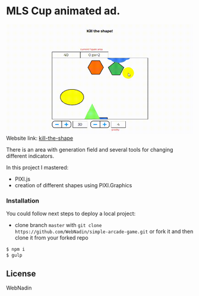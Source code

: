  # MLS Cup animated ad.

 ![Website working gif](https://github.com/WebNadin/simple-arcade-game/blob/master/readme-img.gif)
 Website link: [kill-the-shape](http://webnadin.inf.ua/kill-the-shape/)

 There is an area with generation field and several tools for changing different indicators.

 In this project I mastered:
 - PIXI.js
 - creation of different shapes using PIXI.Graphics


### Installation

You could follow next steps to deploy a local project:
 - clone branch `master` with `git clone https://github.com/WebNadin/simple-arcade-game.git` or fork it and then clone it
 from your
 forked repo

 ```
$ npm i
$ gulp
```


License
----

WebNadin
